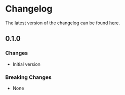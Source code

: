 # Changelog

The latest version of the changelog can be found [here](/Azure/bicep-registry-modules/blob/main/avm/res/dev-center/project/CHANGELOG.md).

## 0.1.0

### Changes

- Initial version

### Breaking Changes

- None
